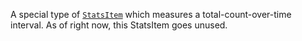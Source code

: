 A special type of [`StatsItem`](https://create.roblox.com/docs/reference/engine/classes/StatsItem) which measures a total-count-over-time
interval. As of right now, this StatsItem goes unused.